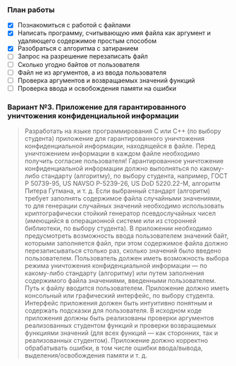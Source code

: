 ### План работы
- [X] Познакомиться с работой с файлами
- [X] Написать программу, считывающую имя файла как аргумент и удаляющего содержимое простым способом
- [X] Разобраться с алгоритма с затиранием
- [ ] Запрос на разрешение перезаписать файл
- [ ] Сколько угодно байтов от пользователя
- [ ] Файл не из аргументов, а из ввода пользователя
- [ ] Проверка аргументов и возвращаемых значений функций
- [ ] Проверка ввода и освобождения памяти на ошибки

### Вариант №3. Приложение для гарантированного уничтожения конфиденциальной информации

> Разработать на языке программирования C или C++ (по выбору студента) приложение для гарантированного уничтожения конфиденциальной информации, находящейся в файле. Перед уничтожением информации в каждом файле необходимо получить согласие пользователя! Гарантированное уничтожение конфиденциальной информации должно выполняться по какому-либо стандарту (алгоритму), по выбору студента, например, ГОСТ Р 50739-95, US NAVSO P-5239-26, US DoD 5220.22-M, алгоритм Питера Гутмана, и т. д. Если выбранный стандарт (алгоритм) требует заполнять содержимое файла случайными значениями, то для генерации случайных значений необходимо использовать криптографически стойкий генератор псевдослучайных чисел (имеющийся в операционной системе или из сторонней библиотеки, по выбору студента). В приложении необходимо предусмотреть возможность ввода пользователем значений байт, которыми заполняется файл, при этом содержимое файла должно перезаписываться столько раз, сколько значений было введено пользователем. Пользователь должен иметь возможность выбора режима уничтожения конфиденциальной информации — по какому-либо стандарту (алгоритму) или путем заполнения содержимого файла значениями, введенными пользователем. Путь к файлу вводится пользователем. Приложение должно иметь консольный или графический интерфейс, по выбору студента. Интерфейс приложения должен быть интуитивно понятным и содержать подсказки для пользователя. В исходном коде приложения должны быть реализованы проверки аргументов реализованных студентом функций и проверки возвращаемых функциями значений (для всех
функций — как сторонних, так и реализованных студентом). Приложение должно корректно обрабатывать ошибки, в том числе ошибки ввода/вывода, выделения/освобождения памяти и т. д.
